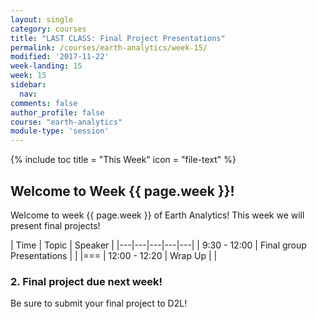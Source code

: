 ```yaml
---
layout: single
category: courses
title: "LAST CLASS: Final Project Presentations"
permalink: /courses/earth-analytics/week-15/
modified: '2017-11-22'
week-landing: 15
week: 15
sidebar:
  nav:
comments: false
author_profile: false
course: "earth-analytics"
module-type: 'session'
---
```


{% include toc title = "This Week" icon = "file-text" %}

<div class="notice--info" markdown="1">

## <i class="fa fa-ship" aria-hidden="true"></i> Welcome to Week {{ page.week }}!

Welcome to week {{ page.week }} of Earth Analytics! This week we will present
final projects!

</div>

|  Time | Topic   | Speaker   |
|---|---|---|---|---|
| 9:30 - 12:00  | Final group Presentations   |   |
|===
| 12:00 - 12:20  | Wrap Up |   |


### 2. Final project due next week!

Be sure to submit your final project to D2L!
